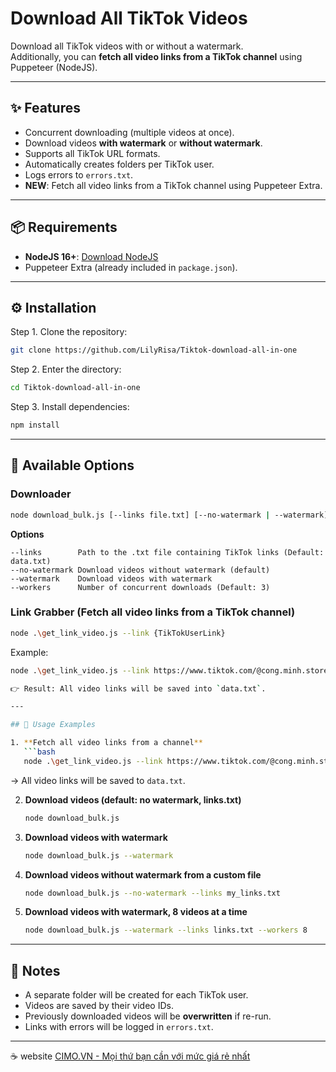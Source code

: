 # Download All TikTok Videos

Download all TikTok videos with or without a watermark.  
Additionally, you can **fetch all video links from a TikTok channel** using Puppeteer (NodeJS).

---

## ✨ Features
* Concurrent downloading (multiple videos at once).
* Download videos **with watermark** or **without watermark**.
* Supports all TikTok URL formats.
* Automatically creates folders per TikTok user.
* Logs errors to `errors.txt`.
* **NEW**: Fetch all video links from a TikTok channel using Puppeteer Extra.

---

## 📦 Requirements
* **NodeJS 16+**: [Download NodeJS](https://nodejs.org/en/download/)
* Puppeteer Extra (already included in `package.json`).

---

## ⚙️ Installation
Step 1. Clone the repository:  
```bash
git clone https://github.com/LilyRisa/Tiktok-download-all-in-one
```

Step 2. Enter the directory:  
```bash
cd Tiktok-download-all-in-one
```

Step 3. Install dependencies:  
```bash
npm install
```

---

## 🚀 Available Options


### Downloader
```bash
node download_bulk.js [--links file.txt] [--no-watermark | --watermark] [--workers n]
```

**Options**
```
--links        Path to the .txt file containing TikTok links (Default: data.txt)
--no-watermark Download videos without watermark (default)
--watermark    Download videos with watermark
--workers      Number of concurrent downloads (Default: 3)
```

### Link Grabber (Fetch all video links from a TikTok channel)
```bash
node .\get_link_video.js --link {TikTokUserLink}
```

Example:  
```bash
node .\get_link_video.js --link https://www.tiktok.com/@cong.minh.store

👉 Result: All video links will be saved into `data.txt`.

---

## 📖 Usage Examples

1. **Fetch all video links from a channel**  
   ```bash
   node .\get_link_video.js --link https://www.tiktok.com/@cong.minh.store
   ```
   → All video links will be saved to `data.txt`.

2. **Download videos (default: no watermark, links.txt)**  
   ```bash
   node download_bulk.js
   ```

3. **Download videos with watermark**  
   ```bash
   node download_bulk.js --watermark
   ```

4. **Download videos without watermark from a custom file**  
   ```bash
   node download_bulk.js --no-watermark --links my_links.txt
   ```

5. **Download videos with watermark, 8 videos at a time**  
   ```bash
   node download_bulk.js --watermark --links links.txt --workers 8
   ```

---

## 📌 Notes
* A separate folder will be created for each TikTok user.
* Videos are saved by their video IDs.
* Previously downloaded videos will be **overwritten** if re-run.
* Links with errors will be logged in `errors.txt`.

---

☕ website [CIMO.VN - Mọi thứ bạn cần với mức giá rẻ nhất](https://cimo.vn)